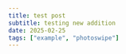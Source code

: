 ```yaml
---
title: test post
subtitle: testing new addition
date: 2025-02-25
tags: ["example", "photoswipe"]
---
```


